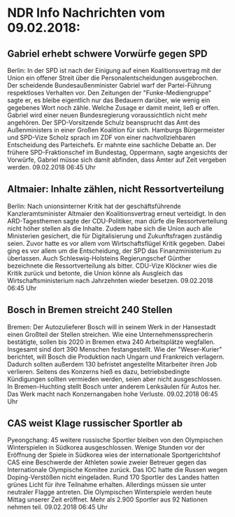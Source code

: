 # NDR Info Nachrichten vom 09.02.2018:


## Gabriel erhebt schwere Vorwürfe gegen SPD
Berlin: In der SPD ist nach der Einigung auf einen Koalitionsvertrag mit der Union ein offener Streit über die Personalentscheidungen ausgebrochen. Der scheidende Bundesaußenminister Gabriel warf der Partei-Führung respektloses Verhalten vor. Den Zeitungen der "Funke-Mediengruppe" sagte er, es bleibe eigentlich nur das Bedauern darüber, wie wenig ein gegebenes Wort noch zähle. Welche Zusage er damit meint, ließ er offen. Gabriel wird einer neuen Bundesregierung voraussichtlich nicht mehr angehören. Der SPD-Vorsitzende Schulz beansprucht das Amt des Außenministers in einer Großen Koalition für sich. Hamburgs Bürgermeister und SPD-Vize Scholz sprach im ZDF von einer nachvollziehbaren Entscheidung des Parteichefs. Er mahnte eine sachliche Debatte an. Der frühere SPD-Fraktionschef im Bundestag, Oppermann, sagte angesichts der Vorwürfe, Gabriel müsse sich damit abfinden, dass Ämter auf Zeit vergeben werden. 09.02.2018 06:45 Uhr 

## Altmaier: Inhalte zählen, nicht Ressortverteilung
Berlin: Nach unionsinterner Kritik hat der geschäftsführende Kanzleramtsminister Altmaier den Koalitionsvertrag erneut verteidigt. In den ARD-Tagesthemen sagte der CDU-Politiker, man dürfe die Ressortverteilung nicht höher stellen als die Inhalte. Zudem habe sich die Union auch alle Ministerien gesichert, die für Digitalisierung und Zukunftsfragen zuständig seien. Zuvor hatte es vor allem vom Wirtschaftsflügel Kritik gegeben. Dabei ging es vor allem um die Entscheidung, der SPD das Finanzministerium zu überlassen. Auch Schleswig-Holsteins Regierungschef Günther bezeichnete die Ressortverteilung als bitter. CDU-Vize Klöckner wies die Kritik zurück und betonte, die Union könne als Ausgleich das Wirtschaftsministerium nach Jahrzehnten wieder besetzen. 09.02.2018 06:45 Uhr 

## Bosch in Bremen streicht 240 Stellen
Bremen: Der Autozulieferer Bosch will in seinem Werk in der Hansestadt einen Großteil der Stellen streichen. Wie eine Unternehmenssprecherin bestätigte, sollen bis 2020 in Bremen etwa 240 Arbeitsplätze wegfallen. Insgesamt sind dort 390 Menschen festangestellt. Wie der "Weser-Kurier" berichtet, will Bosch die Produktion nach Ungarn und Frankreich verlagern. Dadurch sollten außerdem 130 befristet angestellte Mitarbeiter ihren Job verlieren. Seitens des Konzerns hieß es dazu, betriebsbedingte Kündigungen sollten vermieden werden, seien aber nicht ausgeschlossen. In Bremen-Huchting stellt Bosch unter anderem Lenksäulen für Autos her. Das Werk macht nach Konzernangaben hohe Verluste. 09.02.2018 06:45 Uhr 

## CAS weist Klage russischer Sportler ab
Pyeongchang:		45 weitere russische Sportler bleiben von den Olympischen Winterspielen in Südkorea ausgeschlossen. Wenige Stunden vor der Eröffnung der Spiele in Südkorea wies der internationale Sportgerichtshof CAS eine Beschwerde der Athleten sowie zweier Betreuer gegen das Internationale Olympische Komitee zurück. Das IOC hatte die Russen wegen Doping-Verstößen nicht eingeladen. Rund 170 Sportler des Landes hatten grünes Licht für ihre Teilnahme erhalten. Allerdings müssen sie unter neutraler Flagge antreten. Die Olympischen Winterspiele werden heute Mittag unserer Zeit eröffnet. Mehr als 2.900 Sportler aus 92 Nationen nehmen teil. 09.02.2018 06:45 Uhr 
